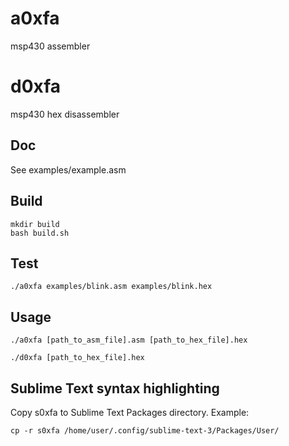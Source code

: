 # a0xfa
msp430 assembler
# d0xfa
msp430 hex disassembler

## Doc
See examples/example.asm

## Build
```
mkdir build
bash build.sh
```

## Test
```
./a0xfa examples/blink.asm examples/blink.hex
```

## Usage
```
./a0xfa [path_to_asm_file].asm [path_to_hex_file].hex

./d0xfa [path_to_hex_file].hex
```

## Sublime Text syntax highlighting
Copy s0xfa to Sublime Text Packages directory. Example:

```
cp -r s0xfa /home/user/.config/sublime-text-3/Packages/User/
```
